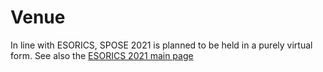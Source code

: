 # Venue

In line with ESORICS, SPOSE 2021 is planned to be held in a purely virtual form. See also the [ESORICS 2021 main page](https://esorics2021.athene-center.de/index.php)
